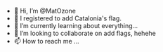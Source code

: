- 👋 Hi, I’m @MatOzone
- 👀 I registered to add Catalonia's flag.
- 🌱 I’m currently learning about everything...
- 💞️ I’m looking to collaborate on add flags, hehehe
- 📫 How to reach me ...

<!---
MatOzone/MatOzone is a ✨ special ✨ repository because its `README.md` (this file) appears on your GitHub profile.
You can click the Preview link to take a look at your changes.
--->
